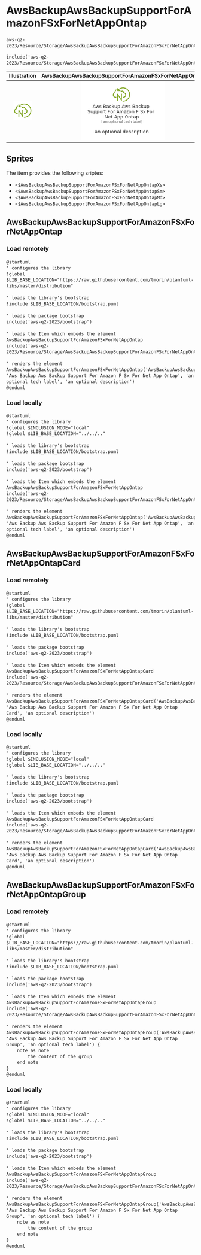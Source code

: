 # AwsBackupAwsBackupSupportForAmazonFSxForNetAppOntap


```text
aws-q2-2023/Resource/Storage/AwsBackupAwsBackupSupportForAmazonFSxForNetAppOntap
```

```text
include('aws-q2-2023/Resource/Storage/AwsBackupAwsBackupSupportForAmazonFSxForNetAppOntap')
```



| Illustration | AwsBackupAwsBackupSupportForAmazonFSxForNetAppOntap | AwsBackupAwsBackupSupportForAmazonFSxForNetAppOntapCard | AwsBackupAwsBackupSupportForAmazonFSxForNetAppOntapGroup |
| :---: | :---: | :---: | :---: |
| ![illustration for Illustration](../../../aws-q2-2023/Resource/Storage/AwsBackupAwsBackupSupportForAmazonFSxForNetAppOntap.png) | ![illustration for AwsBackupAwsBackupSupportForAmazonFSxForNetAppOntap](../../../aws-q2-2023/Resource/Storage/AwsBackupAwsBackupSupportForAmazonFSxForNetAppOntap.Local.png) | ![illustration for AwsBackupAwsBackupSupportForAmazonFSxForNetAppOntapCard](../../../aws-q2-2023/Resource/Storage/AwsBackupAwsBackupSupportForAmazonFSxForNetAppOntapCard.Local.png) | ![illustration for AwsBackupAwsBackupSupportForAmazonFSxForNetAppOntapGroup](../../../aws-q2-2023/Resource/Storage/AwsBackupAwsBackupSupportForAmazonFSxForNetAppOntapGroup.Local.png) |



## Sprites
The item provides the following sriptes:

- `<$AwsBackupAwsBackupSupportForAmazonFSxForNetAppOntapXs>`
- `<$AwsBackupAwsBackupSupportForAmazonFSxForNetAppOntapSm>`
- `<$AwsBackupAwsBackupSupportForAmazonFSxForNetAppOntapMd>`
- `<$AwsBackupAwsBackupSupportForAmazonFSxForNetAppOntapLg>`





## AwsBackupAwsBackupSupportForAmazonFSxForNetAppOntap

### Load remotely
```plantuml
@startuml
' configures the library
!global $LIB_BASE_LOCATION="https://raw.githubusercontent.com/tmorin/plantuml-libs/master/distribution"

' loads the library's bootstrap
!include $LIB_BASE_LOCATION/bootstrap.puml

' loads the package bootstrap
include('aws-q2-2023/bootstrap')

' loads the Item which embeds the element AwsBackupAwsBackupSupportForAmazonFSxForNetAppOntap
include('aws-q2-2023/Resource/Storage/AwsBackupAwsBackupSupportForAmazonFSxForNetAppOntap')

' renders the element
AwsBackupAwsBackupSupportForAmazonFSxForNetAppOntap('AwsBackupAwsBackupSupportForAmazonFSxForNetAppOntap', 'Aws Backup Aws Backup Support For Amazon F Sx For Net App Ontap', 'an optional tech label', 'an optional description')
@enduml
```

### Load locally
```plantuml
@startuml
' configures the library
!global $INCLUSION_MODE="local"
!global $LIB_BASE_LOCATION="../../.."

' loads the library's bootstrap
!include $LIB_BASE_LOCATION/bootstrap.puml

' loads the package bootstrap
include('aws-q2-2023/bootstrap')

' loads the Item which embeds the element AwsBackupAwsBackupSupportForAmazonFSxForNetAppOntap
include('aws-q2-2023/Resource/Storage/AwsBackupAwsBackupSupportForAmazonFSxForNetAppOntap')

' renders the element
AwsBackupAwsBackupSupportForAmazonFSxForNetAppOntap('AwsBackupAwsBackupSupportForAmazonFSxForNetAppOntap', 'Aws Backup Aws Backup Support For Amazon F Sx For Net App Ontap', 'an optional tech label', 'an optional description')
@enduml
```

## AwsBackupAwsBackupSupportForAmazonFSxForNetAppOntapCard

### Load remotely
```plantuml
@startuml
' configures the library
!global $LIB_BASE_LOCATION="https://raw.githubusercontent.com/tmorin/plantuml-libs/master/distribution"

' loads the library's bootstrap
!include $LIB_BASE_LOCATION/bootstrap.puml

' loads the package bootstrap
include('aws-q2-2023/bootstrap')

' loads the Item which embeds the element AwsBackupAwsBackupSupportForAmazonFSxForNetAppOntapCard
include('aws-q2-2023/Resource/Storage/AwsBackupAwsBackupSupportForAmazonFSxForNetAppOntap')

' renders the element
AwsBackupAwsBackupSupportForAmazonFSxForNetAppOntapCard('AwsBackupAwsBackupSupportForAmazonFSxForNetAppOntapCard', 'Aws Backup Aws Backup Support For Amazon F Sx For Net App Ontap Card', 'an optional description')
@enduml
```

### Load locally
```plantuml
@startuml
' configures the library
!global $INCLUSION_MODE="local"
!global $LIB_BASE_LOCATION="../../.."

' loads the library's bootstrap
!include $LIB_BASE_LOCATION/bootstrap.puml

' loads the package bootstrap
include('aws-q2-2023/bootstrap')

' loads the Item which embeds the element AwsBackupAwsBackupSupportForAmazonFSxForNetAppOntapCard
include('aws-q2-2023/Resource/Storage/AwsBackupAwsBackupSupportForAmazonFSxForNetAppOntap')

' renders the element
AwsBackupAwsBackupSupportForAmazonFSxForNetAppOntapCard('AwsBackupAwsBackupSupportForAmazonFSxForNetAppOntapCard', 'Aws Backup Aws Backup Support For Amazon F Sx For Net App Ontap Card', 'an optional description')
@enduml
```

## AwsBackupAwsBackupSupportForAmazonFSxForNetAppOntapGroup

### Load remotely
```plantuml
@startuml
' configures the library
!global $LIB_BASE_LOCATION="https://raw.githubusercontent.com/tmorin/plantuml-libs/master/distribution"

' loads the library's bootstrap
!include $LIB_BASE_LOCATION/bootstrap.puml

' loads the package bootstrap
include('aws-q2-2023/bootstrap')

' loads the Item which embeds the element AwsBackupAwsBackupSupportForAmazonFSxForNetAppOntapGroup
include('aws-q2-2023/Resource/Storage/AwsBackupAwsBackupSupportForAmazonFSxForNetAppOntap')

' renders the element
AwsBackupAwsBackupSupportForAmazonFSxForNetAppOntapGroup('AwsBackupAwsBackupSupportForAmazonFSxForNetAppOntapGroup', 'Aws Backup Aws Backup Support For Amazon F Sx For Net App Ontap Group', 'an optional tech label') {
    note as note
        the content of the group
    end note
}
@enduml
```

### Load locally
```plantuml
@startuml
' configures the library
!global $INCLUSION_MODE="local"
!global $LIB_BASE_LOCATION="../../.."

' loads the library's bootstrap
!include $LIB_BASE_LOCATION/bootstrap.puml

' loads the package bootstrap
include('aws-q2-2023/bootstrap')

' loads the Item which embeds the element AwsBackupAwsBackupSupportForAmazonFSxForNetAppOntapGroup
include('aws-q2-2023/Resource/Storage/AwsBackupAwsBackupSupportForAmazonFSxForNetAppOntap')

' renders the element
AwsBackupAwsBackupSupportForAmazonFSxForNetAppOntapGroup('AwsBackupAwsBackupSupportForAmazonFSxForNetAppOntapGroup', 'Aws Backup Aws Backup Support For Amazon F Sx For Net App Ontap Group', 'an optional tech label') {
    note as note
        the content of the group
    end note
}
@enduml
```

